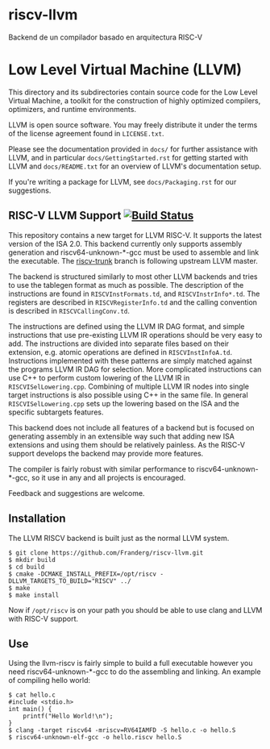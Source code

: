 # riscv-llvm
Backend de un compilador basado en arquitectura RISC-V

Low Level Virtual Machine (LLVM)
======================================================

This directory and its subdirectories contain source code for the Low Level
Virtual Machine, a toolkit for the construction of highly optimized compilers,
optimizers, and runtime environments.

LLVM is open source software. You may freely distribute it under the terms of
the license agreement found in `LICENSE.txt`.

Please see the documentation provided in `docs/` for further
assistance with LLVM, and in particular `docs/GettingStarted.rst` for getting
started with LLVM and `docs/README.txt` for an overview of LLVM's
documentation setup.

If you're writing a package for LLVM, see `docs/Packaging.rst` for our
suggestions.

RISC-V LLVM Support [![Build Status](https://travis-ci.org/riscv/riscv-llvm.svg?branch=riscv-trunk)](https://travis-ci.org/riscv/riscv-llvm)
--------------------------------------------------------

This repository contains a new target for LLVM RISC-V. It supports the latest
version of the ISA 2.0. This backend currently only supports assembly generation
and riscv64-unknown-\*-gcc must be used to assemble and link the executable. The
[riscv-trunk](https://github.com/riscv/riscv-llvm/tree/riscv-trunk) branch is following upstream LLVM master.

The backend is structured similarly to most other LLVM backends and tries to use 
the tablegen format as much as possible. The description of the instructions
are found in `RISCVInstFormats.td`, and `RISCVInstrInfo*.td`. The registers are 
described in `RISCVRegisterInfo.td` and the calling convention is described in
`RISCVCallingConv.td`.

The instructions are defined using the LLVM IR DAG format, and simple 
instructions that use pre-existing LLVM IR operations should be very easy to
add. The instructions are divided into separate files based on their extension,
e.g. atomic operations are defined in `RISCVInstInfoA.td`. Instructions 
implemented with these patterns are simply matched against the programs LLVM IR
DAG for selection. More complicated instructions can use C++ to perform custom
lowering of the LLVM IR in `RISCVISelLowering.cpp`. Combining of multiple LLVM IR
nodes into single target instructions is also possible using C++ in
the same file. In general `RISCVISelLowering.cpp` sets up the lowering based on
the ISA and the specific subtargets features. 

This backend does not include all features of a backend but is focused on 
generating assembly in an extensible way such that adding new ISA extensions
and using them should be relatively painless. As the RISC-V support develops
the backend may provide more features.

The compiler is fairly robust with similar performance to riscv64-unknown-\*-gcc, so it use
in any and all projects is encouraged.

Feedback and suggestions are welcome.

Installation
------------------------------------------------------------------

The LLVM RISCV backend is built just as the normal LLVM system.

	$ git clone https://github.com/Franderg/riscv-llvm.git
	$ mkdir build
	$ cd build
	$ cmake -DCMAKE_INSTALL_PREFIX=/opt/riscv -DLLVM_TARGETS_TO_BUILD="RISCV" ../
	$ make
	$ make install

Now if `/opt/riscv` is on your path you should be able to use clang and LLVM with
RISC-V support.

Use
--------------------------------------------------------------------

Using the llvm-riscv is fairly simple to build a full executable however you
need riscv64-unknown-\*-gcc to do the assembling and linking. An example of compiling hello
world:

	$ cat hello.c
	#include <stdio.h>
	int main() {
	    printf("Hello World!\n");
	}
	$ clang -target riscv64 -mriscv=RV64IAMFD -S hello.c -o hello.S
	$ riscv64-unknown-elf-gcc -o hello.riscv hello.S

